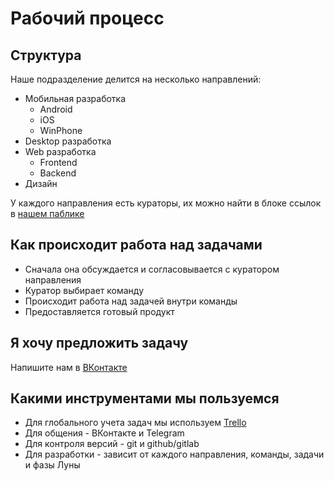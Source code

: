 # Рабочий процесс

## Структура

Наше подразделение делится на несколько направлений:

* Мобильная разработка
    * Android
    * iOS
    * WinPhone
* Desktop разработка
* Web разработка
    * Frontend
    * Backend
* Дизайн

У каждого направления есть кураторы, их можно найти в блоке ссылок в [нашем паблике](https://vk.com/mireadev)

## Как происходит работа над задачами

* Сначала она обсуждается и согласовывается с куратором направления
* Куратор выбирает команду
* Происходит работа над задачей внутри команды
* Предоставляется готовый продукт

## Я хочу предложить задачу

Напишите нам в [ВКонтакте](https://vk.com/mireadev)

## Какими инструментами мы пользуемся

* Для глобального учета задач мы используем [Trello](https://trello.com)
* Для общения - ВКонтакте и Telegram
* Для контроля версий - git и github/gitlab
* Для разработки - зависит от каждого направления, команды, задачи и фазы Луны